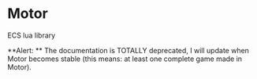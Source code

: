 # Motor
ECS lua library

**Alert: ** The documentation is TOTALLY deprecated, I will update when Motor becomes stable (this means: at least one complete game made in Motor).
